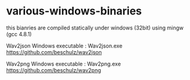 various-windows-binaries
========================

this bianries are compiled statically under windows (32bit) using mingw (gcc 4.8.1) 

Wav2json Windows executable : Wav2json.exe  https://github.com/beschulz/wav2json

Wav2png Windows executable : Wav2png.exe   https://github.com/beschulz/wav2png
